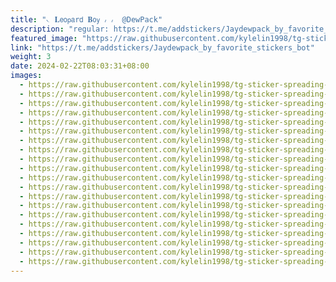 ```yaml
---
title: "𝁘 𝐋𝖾𝗈𝗉𝖺r𝖽 𝐁𝗈𝗒 ៸ ៸  @DewPack"
description: "regular: https://t.me/addstickers/Jaydewpack_by_favorite_stickers_bot"
featured_image: "https://raw.githubusercontent.com/kylelin1998/tg-sticker-spreading-worldwide-images/main/img/ecd848e8-452c-43ce-9f18-9b7480e49ecc.jpg"
link: "https://t.me/addstickers/Jaydewpack_by_favorite_stickers_bot"
weight: 3
date: 2024-02-22T08:03:31+08:00
images:
  - https://raw.githubusercontent.com/kylelin1998/tg-sticker-spreading-worldwide-images/main/img/ecd848e8-452c-43ce-9f18-9b7480e49ecc.jpg
  - https://raw.githubusercontent.com/kylelin1998/tg-sticker-spreading-worldwide-images/main/img/d1cc8179-17b0-4aa2-a820-3747d540cecc.jpg
  - https://raw.githubusercontent.com/kylelin1998/tg-sticker-spreading-worldwide-images/main/img/8ab7fd8a-4367-4eed-b0bf-e96c674e62b5.jpg
  - https://raw.githubusercontent.com/kylelin1998/tg-sticker-spreading-worldwide-images/main/img/b06e7f31-10fe-42c9-ab96-4369d609a4ed.jpg
  - https://raw.githubusercontent.com/kylelin1998/tg-sticker-spreading-worldwide-images/main/img/965c9780-93b4-4836-a32e-913ca279e2c2.jpg
  - https://raw.githubusercontent.com/kylelin1998/tg-sticker-spreading-worldwide-images/main/img/3d8cebc5-bd3e-47df-a384-e1cb35d32132.jpg
  - https://raw.githubusercontent.com/kylelin1998/tg-sticker-spreading-worldwide-images/main/img/1064e203-b9d2-4cad-9f2f-40629be3b93d.jpg
  - https://raw.githubusercontent.com/kylelin1998/tg-sticker-spreading-worldwide-images/main/img/14b09b03-e999-4012-87b7-19792019a8a6.jpg
  - https://raw.githubusercontent.com/kylelin1998/tg-sticker-spreading-worldwide-images/main/img/c0541473-0b96-4325-807f-91e8faf2c7f8.jpg
  - https://raw.githubusercontent.com/kylelin1998/tg-sticker-spreading-worldwide-images/main/img/e6461b5f-4881-4530-895e-dce1e1dd9bd3.jpg
  - https://raw.githubusercontent.com/kylelin1998/tg-sticker-spreading-worldwide-images/main/img/c7be6a6b-80d8-4354-bf65-7eb5151b7323.jpg
  - https://raw.githubusercontent.com/kylelin1998/tg-sticker-spreading-worldwide-images/main/img/c0a2bbc3-e7b1-4d5a-aaf9-7553d86cc9f1.jpg
  - https://raw.githubusercontent.com/kylelin1998/tg-sticker-spreading-worldwide-images/main/img/5d97bfa3-dac8-4161-8062-e80725524147.jpg
  - https://raw.githubusercontent.com/kylelin1998/tg-sticker-spreading-worldwide-images/main/img/7764d978-ece7-4661-91b0-92975479ebfb.jpg
  - https://raw.githubusercontent.com/kylelin1998/tg-sticker-spreading-worldwide-images/main/img/daffce75-d574-47a4-a36a-f76db9829da1.jpg
  - https://raw.githubusercontent.com/kylelin1998/tg-sticker-spreading-worldwide-images/main/img/ba91e984-3bd2-465c-85fe-c295267ef55f.jpg
  - https://raw.githubusercontent.com/kylelin1998/tg-sticker-spreading-worldwide-images/main/img/0d439d07-793d-4c15-b052-30cb9c99cc8f.jpg
  - https://raw.githubusercontent.com/kylelin1998/tg-sticker-spreading-worldwide-images/main/img/79dd4188-c386-4372-9381-8ef034810483.jpg
  - https://raw.githubusercontent.com/kylelin1998/tg-sticker-spreading-worldwide-images/main/img/11910b4d-c6c9-49f4-ae85-93380e719c01.jpg
  - https://raw.githubusercontent.com/kylelin1998/tg-sticker-spreading-worldwide-images/main/img/b9d94104-62d2-4bec-bc2c-1a5926001cac.jpg
---
```

